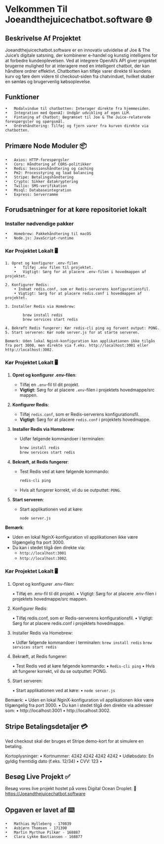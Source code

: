 # Velkommen Til Joeandthejuicechatbot.software 🌐

## Beskrivelse Af Projektet

Joeandthejuicechatbot.software er en innovativ udvidelse af Joe & The Juice’s digitale satsning, der kombinerer e-handel og kunstig intelligens for at forbedre kundeoplevelsen. Ved at integrere OpenAI’s API giver projektet brugerne mulighed for at interagere med en intelligent chatbot, der kan håndtere ordrer effektivt. Chatbotten kan tilføje varer direkte til kundens kurv og føre dem videre til checkout-siden fra chatvinduet, hvilket skaber en sømløs og brugervenlig købsoplevelse.

## Funktioner

	•	Modalvindue til chatbotten: Interager direkte fra hjemmesiden.
	•	Integration med OpenAI: Undgår udvikling af egen LLM.
	•	Fintuning af Chatbot: Begrænset til Joe & The Juice-relaterede forespørgsler og spørgsmål.
	•	Ordrehåndtering: Tilføj og fjern varer fra kurven direkte via chatbotten.

## Primære Node Moduler 📦

	•	Axios: HTTP-forespørgsler
	•	Cors: Håndtering af CORS-politikker
	•	Redis: Sessionshåndtering og caching
	•	Pm2: Processtyring og load balancing
	•	Stripe: Betalingshåndtering
	•	Crypto: Sikker datakryptering
	•	Twilio: SMS-verifikation
	•	Mssql: Databaseintegration
	•	Express: Serverramme

## Forudsætninger for at køre repositoriet lokalt

### Installer nødvendige pakker

	•	Homebrew: Pakkehåndtering til macOS
	•	Node.js: JavaScript-runtime

### Kør Projektet Lokalt 🖥️

    1. Opret og konfigurer .env-filen
	    •	Tilføj .env filen til projektet.
	    •	Vigtigt: Sørg for at placere .env-filen i hovedmappen af projektet.

	2. Konfigurer Redis: 
        • Indsæt redis.conf, som er Redis-serverens konfigurationsfil.
        • Vigtigt: Sørg for at placere redis.conf i hovedmappen af projektet.

	3. Installer Redis via Homebrew:

            brew install redis  
            brew services start redis  

	4. Bekræft Redis fungerer: Kør redis-cli ping og forvent output: PONG.
	5. Start serveren: Kør node server.js for at starte serveren.

	Bemærk: Uden lokal NginX-konfiguration kan applikationen ikke tilgås fra port 3000, men direkte via f.eks. http://localhost:3001 eller http://localhost:3002.

 ### Kør Projektet Lokalt 🖥️

1. **Opret og konfigurer .env-filen**:
   - Tilføj en `.env`-fil til dit projekt.
   - **Vigtigt:** Sørg for at placere `.env`-filen i projektets hovedmappe/src mappen.

2. **Konfigurer Redis**:
   - Tilføj `redis.conf`, som er Redis-serverens konfigurationsfil.
   - **Vigtigt:** Sørg for at placere `redis.conf` i projektets hovedmappe.

3. **Installer Redis via Homebrew**:
   - Udfør følgende kommandoer i terminalen:
     ```bash
     brew install redis
     brew services start redis
     ```

4. **Bekræft, at Redis fungerer**:
   - Test Redis ved at køre følgende kommando:
     ```bash
     redis-cli ping
     ```
   - Hvis alt fungerer korrekt, vil du se outputtet: `PONG`.

5. **Start serveren**:
   - Start applikationen ved at køre:
     ```bash
     node server.js
     ```

**Bemærk**:
- Uden en lokal NginX-konfiguration vil applikationen ikke være tilgængelig fra port 3000.
- Du kan i stedet tilgå den direkte via:
  - `http://localhost:3001`
  - `http://localhost:3002`.

### Kør Projektet Lokalt 🖥️

1.	Opret og konfigurer .env-filen:

   	• Tilføj en .env-fil til dit projekt.
  	• Vigtigt: Sørg for at placere .env-filen i projektets hovedmappe/src mappen.

2.	Konfigurer Redis:

	•	Tilføj redis.conf, som er Redis-serverens konfigurationsfil.
	•	Vigtigt: Sørg for at placere redis.conf i projektets hovedmappe.

3. 	Installer Redis via Homebrew:

	•	Udfør følgende kommandoer i terminalen:
   		`brew install redis`
   		`brew services start redis`   

4.	Bekræft, at Redis fungerer:

	•	Test Redis ved at køre følgende kommando:
	•	`Redis-cli ping`
	•	Hvis alt fungerer korrekt, vil du se outputtet: PONG.

5.	Start serveren:

   	•	Start applikationen ved at køre:
  	•	`node server.js`

Bemærk:
	•	Uden en lokal NginX-konfiguration vil applikationen ikke være tilgængelig fra port 3000.
	•	Du kan i stedet tilgå den direkte via adresser som:
	•	http://localhost:3001
	•	http://localhost:3002.


## Stripe Betalingsdetaljer 💳


Ved checkout skal der bruges et Stripe demo-kort for at simulere en betaling.

Kortoplysninger:
	•	Kortnummer: 4242 4242 4242 4242
	•	Udløbsdato: En gyldig fremtidig dato (f.eks. 12/34)
	•	CVV: 123
	•	

## Besøg Live Projekt ✅

Besøg vores live projekt hostet på vores Digital Ocean Droplet:
🔗 https://Joeandthejuicechatbot.software

## Opgaven er lavet af ⌨️

	•	Mathias Hylleberg - 170839
	•	Asbjørn Thomsen - 171390
	•	Martin Myrthue Pilkær - 168887
	•	Clara Lykke Bastiansen - 168877

